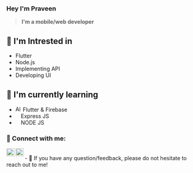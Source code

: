 ### Hey I'm Praveen 
>**I'm a mobile/web developer**


## 🔭 I'm Intrested in

- Flutter
- Node.js
- Implementing API
- Developing UI 

## 🌱 I'm currently learning

- <img title="a title" alt="Alt text" width=15 src="https://cdn.discordapp.com/emojis/427942750277730305.webp?size=56&quality=lossless"> Flutter & Firebase
- <img src="https://external-content.duckduckgo.com/ip3/expressjs.com.ico" width=10> Express JS
- <img src="[https://external-content.duckduckgo.com/ip3/expressjs.com.ico](https://res.cloudinary.com/practicaldev/image/fetch/s--4BjMqsdN--/c_imagga_scale,f_auto,fl_progressive,h_420,q_auto,w_1000/https://dev-to-uploads.s3.amazonaws.com/uploads/articles/4anecy5mdl4pho8w7519.jpg)" width=10> NODE JS

### 🤝 Connect with me:

<a href="www.linkedin.com/in/praveen-184060240"><img align="left" src="https://raw.githubusercontent.com/yushi1007/yushi1007/main/images/linkedin.svg" alt="Yu Shi | LinkedIn" width="21px"/></a>
<a href="https://www.instagram.com/praveen_sparkzzz/"><img align="left" src="https://raw.githubusercontent.com/yushi1007/yushi1007/main/images/instagram.svg" alt="Yu Shi | Instagram" width="21px"/></a>

</br>
- 💬 If you have any question/feedback, please do not hesitate to reach out to me!


 [#flutter]: https://flutter.dev
